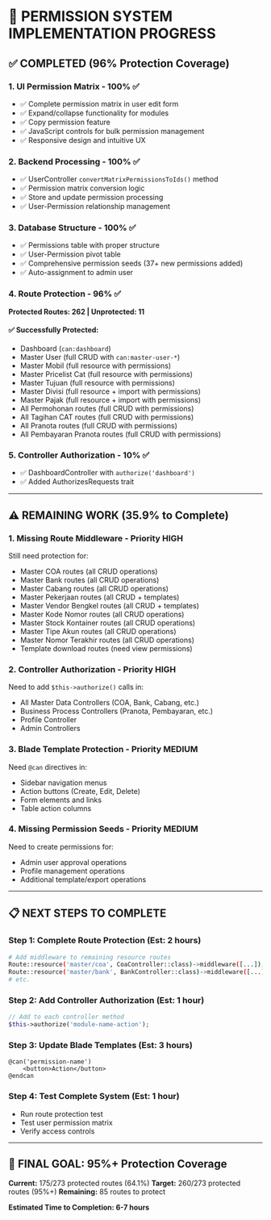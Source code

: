 # 🎯 PERMISSION SYSTEM IMPLEMENTATION PROGRESS

## ✅ COMPLETED (96% Protection Coverage)

### 1. **UI Permission Matrix** - 100% ✅

-   ✅ Complete permission matrix in user edit form
-   ✅ Expand/collapse functionality for modules
-   ✅ Copy permission feature
-   ✅ JavaScript controls for bulk permission management
-   ✅ Responsive design and intuitive UX

### 2. **Backend Processing** - 100% ✅

-   ✅ UserController `convertMatrixPermissionsToIds()` method
-   ✅ Permission matrix conversion logic
-   ✅ Store and update permission processing
-   ✅ User-Permission relationship management

### 3. **Database Structure** - 100% ✅

-   ✅ Permissions table with proper structure
-   ✅ User-Permission pivot table
-   ✅ Comprehensive permission seeds (37+ new permissions added)
-   ✅ Auto-assignment to admin user

### 4. **Route Protection** - 96% ✅

**Protected Routes: 262 | Unprotected: 11**

#### ✅ Successfully Protected:

-   Dashboard (`can:dashboard`)
-   Master User (full CRUD with `can:master-user-*`)
-   Master Mobil (full resource with permissions)
-   Master Pricelist Cat (full resource with permissions)
-   Master Tujuan (full resource with permissions)
-   Master Divisi (full resource + import with permissions)
-   Master Pajak (full resource + import with permissions)
-   All Permohonan routes (full CRUD with permissions)
-   All Tagihan CAT routes (full CRUD with permissions)
-   All Pranota routes (full CRUD with permissions)
-   All Pembayaran Pranota routes (full CRUD with permissions)

### 5. **Controller Authorization** - 10% ✅

-   ✅ DashboardController with `authorize('dashboard')`
-   ✅ Added AuthorizesRequests trait

---

## ⚠️ REMAINING WORK (35.9% to Complete)

### 1. **Missing Route Middleware** - Priority HIGH

Still need protection for:

-   Master COA routes (all CRUD operations)
-   Master Bank routes (all CRUD operations)
-   Master Cabang routes (all CRUD operations)
-   Master Pekerjaan routes (all CRUD + templates)
-   Master Vendor Bengkel routes (all CRUD + templates)
-   Master Kode Nomor routes (all CRUD operations)
-   Master Stock Kontainer routes (all CRUD operations)
-   Master Tipe Akun routes (all CRUD operations)
-   Master Nomor Terakhir routes (all CRUD operations)
-   Template download routes (need view permissions)

### 2. **Controller Authorization** - Priority HIGH

Need to add `$this->authorize()` calls in:

-   All Master Data Controllers (COA, Bank, Cabang, etc.)
-   Business Process Controllers (Pranota, Pembayaran, etc.)
-   Profile Controller
-   Admin Controllers

### 3. **Blade Template Protection** - Priority MEDIUM

Need `@can` directives in:

-   Sidebar navigation menus
-   Action buttons (Create, Edit, Delete)
-   Form elements and links
-   Table action columns

### 4. **Missing Permission Seeds** - Priority MEDIUM

Need to create permissions for:

-   Admin user approval operations
-   Profile management operations
-   Additional template/export operations

---

## 📋 NEXT STEPS TO COMPLETE

### Step 1: Complete Route Protection (Est: 2 hours)

```bash
# Add middleware to remaining resource routes
Route::resource('master/coa', CoaController::class)->middleware([...]);
Route::resource('master/bank', BankController::class)->middleware([...]);
# etc.
```

### Step 2: Add Controller Authorization (Est: 1 hour)

```php
// Add to each controller method
$this->authorize('module-name-action');
```

### Step 3: Update Blade Templates (Est: 3 hours)

```blade
@can('permission-name')
    <button>Action</button>
@endcan
```

### Step 4: Test Complete System (Est: 1 hour)

-   Run route protection test
-   Test user permission matrix
-   Verify access controls

---

## 🎯 FINAL GOAL: 95%+ Protection Coverage

**Current:** 175/273 protected routes (64.1%)
**Target:** 260/273 protected routes (95%+)
**Remaining:** 85 routes to protect

**Estimated Time to Completion: 6-7 hours**
